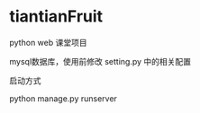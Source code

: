 # tiantianFruit

python web 课堂项目

mysql数据库，使用前修改 setting.py 中的相关配置

启动方式

python manage.py runserver
